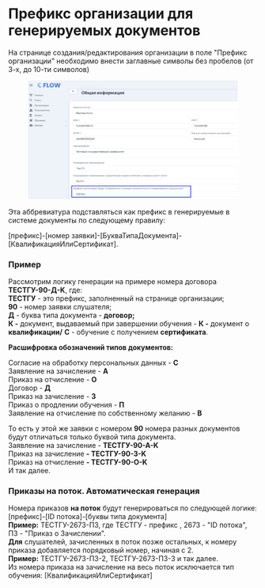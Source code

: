 # Префикс организации для генерируемых документов

На странице создания/редактирования организации в поле "Префикс организации" необходимо внести заглавные символы без пробелов (от 3-х, до 10-ти символов)&#x20;

<figure><img src="../../.gitbook/assets/image (17).png" alt=""><figcaption></figcaption></figure>

Эта аббревиатура подставляться как префикс в генерируемые в системе документы по следующему правилу:

\[префикс]-\[номер заявки]-\[БукваТипаДокумента]-\[КвалификацияИлиСертификат].

### Пример

Рассмотрим логику генерации на примере номера договора **ТЕСТГУ-90-Д-K**, где:\
**ТЕСТГУ** - это префикс, заполненный на странице организации; \
**90** - номер заявки слушателя;\
**Д** - буква типа документа - **договор;** \
**К -** документ, выдаваемый при завершении обучения - **К -** документ о **квалификации/** **С** - обучение с получением **сертификата**.

**Расшифровка обозначений типов документов:**

Согласие на обработку персональных данных - **С**\
Заявление на зачисление - **А**\
Приказ на отчисление - **О**\
Договор - **Д**\
Приказ на зачисление - **З**\
Приказ о продлении обучения - **П**\
Заявление на отчисление по собственному желанию - **В**

То есть у этой же заявки с номером **90** номера разных документов будут отличаться только буквой типа документа.\
Заявление на зачисление - **ТЕСТГУ-90-А-K**\
Приказ на зачисление **- ТЕСТГУ-90-З-K**\
Приказ на отчисление **- ТЕСТГУ-90-О-K**\
И так далее.

### **Приказы на поток. Автоматическая генерация**

Номера приказов **на поток** будут генерироваться по следующей логике:\
\[префикс]-\[ID потока]-\[буквы типа документа]\
**Пример:** ТЕСТГУ-2673-ПЗ, где ТЕСТГУ - префикс , 2673 - "ID потока", ПЗ - "Приказ о Зачислении".\
**Для** слушателей, зачисленных в поток позже остальных, к номеру приказа добавляется порядковый номер, начиная с 2.\
**Пример:** ТЕСТГУ-2673-ПЗ-2, ТЕСТГУ-2673-ПЗ-3 и так далее.\
Из номера приказа на зачисление на весь поток исключается тип обучения: \[КвалификацияИлиСертификат]

